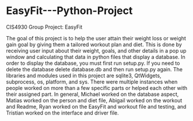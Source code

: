 # EasyFit---Python-Project
CIS4930 Group Project: EasyFit

The goal of this project is to help the user attain their weight loss or weight gain goal by giving them a tailored workout plan and diet. This is done by receiving user input about their weight, goals, and other details in a pop up window and calculating that data in python files that display a database. In order to display the database, you must first run setup.py. If you need to delete the database delete database.db and then run setup.py again. The libraries and modules used in this project are sqlite3, QtWidgets, subprocess, os, platform, and sys. There were multiple instances when people worked on more than a few specific parts or helped each other with their assigned part. In general, Michael worked on the database aspect, Matias worked on the person and diet file, Abigail worked on the workout and Readme,  Ryan worked on the EasyFit and workout file and testing, and Tristian worked on the interface and driver file. 


